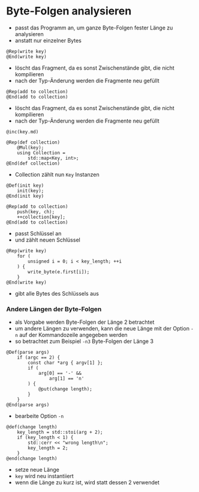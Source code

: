 # Byte-Folgen analysieren
* passt das Programm an, um ganze Byte-Folgen fester Länge zu analysieren
* anstatt nur einzelner Bytes

```
@Rep(write key)
@End(write key)
```
* löscht das Fragment, da es sonst Zwischenstände gibt, die nicht
  kompilieren
* nach der Typ-Änderung werden die Fragmente neu gefüllt

```
@Rep(add to collection)
@End(add to collection)
```
* löscht das Fragment, da es sonst Zwischenstände gibt, die nicht
  kompilieren
* nach der Typ-Änderung werden die Fragmente neu gefüllt

```
@inc(key.md)
```

```
@Rep(def collection)
	@Mul(key);
	using Collection =
		std::map<Key, int>;
@End(def collection)
```
* Collection zählt nun `Key` Instanzen

```
@Def(init key)
	init(key);
@End(init key)
```

```
@Rep(add to collection)
	push(key, ch);
	++collection[key];
@End(add to collection)
```
* passt Schlüssel an
* und zählt neuen Schlüssel 

```
@Rep(write key)
	for (
		unsigned i = 0; i < key_length; ++i
	) {
		write_byte(e.first[i]);
	}
@End(write key)
```
* gibt alle Bytes des Schlüssels aus

### Andere Längen der Byte-Folgen
* als Vorgabe werden Byte-Folgen der Länge 2 betrachtet
* um andere Längen zu verwenden, kann die neue Länge mit der Option
  `-n` auf der Kommandozeile angegeben werden
* so betrachtet zum Beispiel `-n3` Byte-Folgen der Länge 3

```
@Def(parse args)
	if (argc == 2) {
		const char *arg { argv[1] };
		if (
			arg[0] == '-' &&
				arg[1] == 'n'
		) {
			@put(change length);
		}
	}
@End(parse args)
```
* bearbeite Option `-n`

```
@def(change length)
	key_length = std::stoi(arg + 2);
	if (key_length < 1) {
		std::cerr << "wrong length\n";
		key_length = 2;
	}
@end(change length)
```
* setze neue Länge
* `key` wird neu instantiiert
* wenn die Länge zu kurz ist, wird statt dessen 2 verwendet
